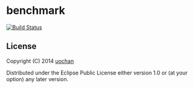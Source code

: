 # benchmark

[![Build Status](https://secure.travis-ci.org/liquidz/benchmark.png?branch=master)](http://travis-ci.org/liquidz/benchmark)

## License

Copyright (C) 2014 [uochan](http://twitter.com/uochan)

Distributed under the Eclipse Public License either version 1.0 or (at
your option) any later version.
